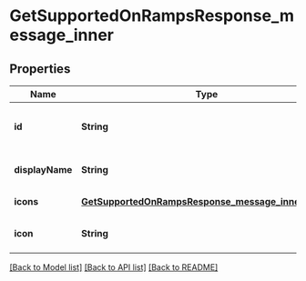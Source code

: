 # GetSupportedOnRampsResponse_message_inner
## Properties

| Name | Type | Description | Notes |
|------------ | ------------- | ------------- | -------------|
| **id** | **String** | The unique identifier of the on-ramp. | [default to null] |
| **displayName** | **String** | The display name of the on-ramp. | [default to null] |
| **icons** | [**GetSupportedOnRampsResponse_message_inner_icons**](GetSupportedOnRampsResponse_message_inner_icons.md) |  | [default to null] |
| **icon** | **String** | The on-ramp service. | [default to null] |

[[Back to Model list]](../README.md#documentation-for-models) [[Back to API list]](../README.md#documentation-for-api-endpoints) [[Back to README]](../README.md)

